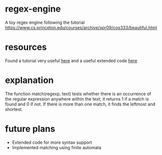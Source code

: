 # regex-engine
A toy regex engine following the tutorial https://www.cs.princeton.edu/courses/archive/spr09/cos333/beautiful.html

# resources
Found a tutorial very useful [here](https://swtch.com/~rsc/regexp/) and a useful extended code [here](https://github.com/kokke/tiny-regex-c)

# explanation
The function match(regexp, text) tests whether there is an occurrence of the regular expression anywhere within the text; it returns 1 if a match is found and 0 if not. If there is more than one match, it finds the leftmost and shortest.

# future plans
*   Extended code for more syntax support
*   Implemented matching using finite automata